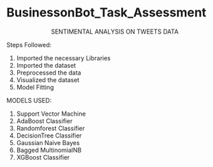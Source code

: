 # BusinessonBot_Task_Assessment
<center> SENTIMENTAL ANALYSIS ON TWEETS DATA </center>

Steps Followed:
1. Imported the necessary Libraries
2. Imported the dataset
3. Preprocessed the data
4. Visualized the dataset
5. Model Fitting 


MODELS USED:
1. Support Vector Machine
2. AdaBoost Classifier
3. Randomforest Classifier
4. DecisionTree Classifier
5. Gaussian Naive Bayes
6. Bagged MultinomialNB
7. XGBoost Classifier
